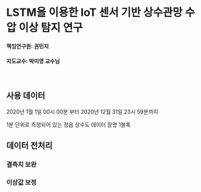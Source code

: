 # LSTM을 이용한 IoT 센서 기반 상수관망 수압 이상 탐지 연구
#### 책임연구원: 권민지
#### 지도교수: 박미영 교수님

<br>

## 사용 데이터
2020년 1월 1일 00시 00분 부터 2020년 12월 31일 23시 59분까지

1분 단위로 측정되어 있는 정읍 상수도 데이터 장명 1블록

## 데이터 전처리

### 결측치 보완

### 이상값 보정
